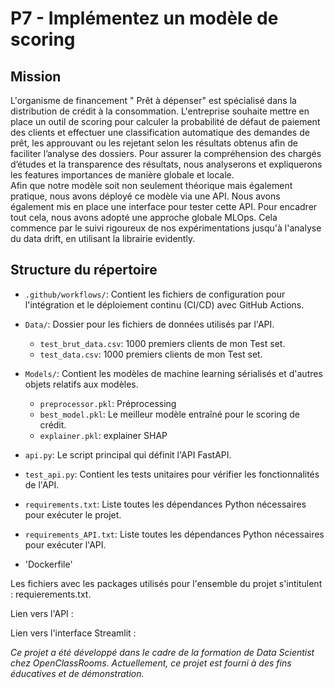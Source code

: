 # P7 - Implémentez un modèle de scoring

## Mission
L'organisme de financement " Prêt à dépenser" est spécialisé dans la distribution de crédit à la consommation. L'entreprise souhaite mettre en place un outil de scoring pour calculer la probabilité de défaut de paiement des clients et effectuer une classification automatique des demandes de prêt, les approuvant ou les rejetant selon les résultats obtenus afin de faciliter l’analyse des dossiers.
Pour assurer la compréhension des chargés d’études et la transparence des résultats, nous analyserons et expliquerons les features importances de manière globale et locale.  
Afin que notre modèle soit non seulement théorique mais également pratique, nous avons déployé ce modèle via une API. Nous avons également mis en place une interface pour tester cette API. 
Pour encadrer tout cela, nous avons adopté une approche globale MLOps. Cela commence par le suivi rigoureux de nos expérimentations jusqu'à l'analyse du data drift, en utilisant la librairie evidently. 

## Structure du répertoire

- `.github/workflows/`: Contient les fichiers de configuration pour l'intégration et le déploiement continu (CI/CD) avec GitHub Actions.
  
- `Data/`: Dossier pour les fichiers de données utilisés par l'API.
  - `test_brut_data.csv`: 1000 premiers clients de mon Test set.  
  - `test_data.csv`: 1000 premiers clients de mon Test set.  
  
- `Models/`: Contient les modèles de machine learning sérialisés et d'autres objets relatifs aux modèles.
  - `preprocessor.pkl`: Préprocessing 
  - `best_model.pkl`: Le meilleur modèle entraîné pour le scoring de crédit.
  - `explainer.pkl`: explainer SHAP 

- `api.py`: Le script principal qui définit l'API FastAPI.

- `test_api.py`: Contient les tests unitaires pour vérifier les fonctionnalités de l'API.

- `requirements.txt`: Liste toutes les dépendances Python nécessaires pour exécuter le projet.
- `requirements_API.txt`: Liste toutes les dépendances Python nécessaires pour exécuter l'API.

- 'Dockerfile'

Les fichiers avec les packages utilisés pour l'ensemble du projet s'intitulent : requierements.txt.  

Lien vers l'API : 

Lien vers l'interface Streamlit : 

*Ce projet a été développé dans le cadre de la formation de Data Scientist chez OpenClassRooms. Actuellement, ce projet est fourni à des fins éducatives et de démonstration.*